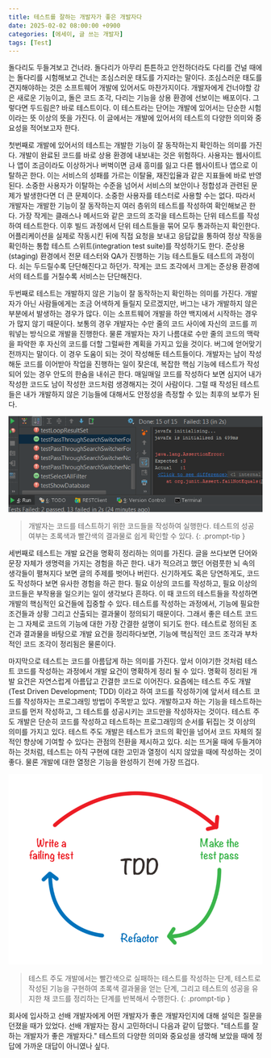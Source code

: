 ```yaml
---
title: 테스트를 잘하는 개발자가 좋은 개발자다
date: 2025-02-02 08:00:00 +0900
categories: [에세이, 글 쓰는 개발자]
tags: [Test]
---
```

돌다리도 두들겨보고 건너라. 돌다리가 아무리 튼튼하고 안전하더라도 다리를 건널 때에는 돌다리를 시험해보고 건너는 조심스러운 태도를 가지라는 말이다. 조심스러운 태도를 견지해야하는 것은 소프트웨어 개발에 있어서도 마찬가지이다. 개발자에게 건너야할 강은 새로운 기능이고, 돌은 코드 조각, 다리는 기능을 상용 환경에 선보이는 배포이다. 그렇다면 두드림은? 바로 테스트이다. 이 테스트라는 단어는 개발에 있어서는 단순한 시험이라는 뜻 이상의 뜻을 가진다. 이 글에서는 개발에 있어서의 테스트의 다양한 의미와 중요성을 적어보고자 한다.

첫번째로 개발에 있어서의 테스트는 개발한 기능이 잘 동작하는지 확인하는 의미를 가진다. 개발이 완료된 코드를 바로 상용 환경에 내보내는 것은 위험하다. 사용자는 웹사이트나 앱이 조금이라도 이상하거나 버벅이면 금새 흥미를 잃고 다른 웹사이트나 앱으로 이탈하곤 한다. 이는 서비스의 성패를 가르는 이탈율, 재진입율과 같은 지표들에 바로 반영된다. 소중한 사용자가 이탈하는 수준을 넘어서 서비스의 보안이나 정합성과 관련된 문제가 발생한다면 더 큰 문제이다. 소중한 사용자를 테스터로 사용할 수는 없다. 따라서 개발자는 개발한 기능이 잘 동작하는지 여러 층위의 테스트를 작성하여 확인해보곤 한다. 가장 작게는 클래스나 메서드와 같은 코드의 조각을 테스트하는 단위 테스트를 작성하여 테스트한다. 이후 빌드 과정에서 단위 테스트들을 묶어 모두 통과하는지 확인한다. 어플리케이션을 실제로 작동시킨 뒤에 직접 요청을 보내고 응답값을 통하여 정상 작동을 확인하는 통합 테스트 스위트(integration test suite)를 작성하기도 한다. 준상용(staging) 환경에서 전문 테스터와 QA가 진행하는 기능 테스트들도 테스트의 과정이다. 쇠는 두드릴수록 단단해진다고 하던가. 작게는 코드 조각에서 크게는 준상용 환경에서의 테스트를 거칠수록 서비스는 단단해진다.

두번째로 테스트는 개발하지 않은 기능이 잘 동작하는지 확인하는 의미를 가진다. 개발자가 아닌 사람들에게는 조금 어색하게 들릴지 모르겠지만, 버그는 내가 개발하지 않은 부분에서 발생하는 경우가 많다. 이는 소프트웨어 개발을 하얀 백지에서 시작하는 경우가 많지 않기 때문이다. 보통의 경우 개발자는 수만 줄의 코드 사이에 자신의 코드를 끼워넣는 방식으로 개발을 진행한다. 물론 개발자는 자기 나름대로 수만 줄의 코드의 맥락을 파악한 후 자신의 코드를 더할 그럴싸한 계획을 가지고 있을 것이다. 버그에 얻어맞기 전까지는 말이다. 이 경우 도움이 되는 것이 작성해둔 테스트들이다. 개발자는 남이 작성해둔 코드를 이어받아 작업을 진행하는 일이 잦은데, 복잡한 핵심 기능에 테스트가 작성되어 있는 경우 안도의 한숨을 내쉬곤 한다. 매일매일 코드를 작성하다 보면 심지어 내가 작성한 코드도 남이 작성한 코드처럼 생경해지는 것이 사람이다. 그럴 때 작성된 테스트들은 내가 개발하지 않은 기능들에 대해서도 안정성을 측정할 수 있는 최후의 보루가 된다.

![](/assets/img/red-green-test.png)
> 개발자는 코드를 테스트하기 위한 코드들을 작성하여 실행한다. 테스트의 성공 여부는 초록색과 빨간색의 결과물로 쉽게 확인할 수 있다.
{: .prompt-tip }

세번째로 테스트는 개발 요건을 명확히 정리하는 의미를 가진다. 글을 쓰다보면 단어와 문장 자체가 생명력을 가지는 경험을 하곤 한다. 내가 적으려고 했던 어렴풋한 뇌 속의 생각들이 펼쳐지다 보면 글의 주제를 벗어나 버린다. 신기하게도 혹은 당연하게도, 코드도 작성하다 보면 유사한 경험을 하곤 한다. 필요 이상의 코드를 작성하고, 필요 이상의 코드들은 부작용을 일으키는 일이 생각보다 흔하다. 이 때 코드의 테스트들을 작성하면 개발의 핵심적인 요건들에 집중할 수 있다. 테스트를 작성하는 과정에서, 기능에 필요한 조건들과 상황 그리고 산출되는 결과물이 정의되기 때문이다. 그래서 좋은 테스트 코드는 그 자체로 코드의 기능에 대한 가장 간결한 설명이 되기도 한다. 테스트로 정의된 조건과 결과물을 바탕으로 개발 요건을 정리하다보면, 기능에 핵심적인 코드 조각과 부차적인 코드 조각이 정리됨은 물론이다. 

마지막으로 테스트는 코드를 아름답게 하는 의미를 가진다. 앞서 이야기한 것처럼 테스트 코드를 작성하는 과정에서 개발 요건이 명확하게 정리 될 수 있다. 명확히 정리된 개발 요건은 자연스럽게 아름답고 간결한 코드로 이어진다. 요즘에는 테스트 주도 개발(Test Driven Development; TDD) 이라고 하여 코드를 작성하기에 앞서서 테스트 코드를 작성하자는 프로그래밍 방법이 주목받고 있다. 개발하고자 하는 기능을 테스트하는 코드를 먼저 작성하고, 그 테스트를 성공시키는 코드만을 작성하자는 것이다. 테스트 주도 개발은 단순히 코드를 작성하고 테스트하는 프로그래밍의 순서를 뒤집는 것 이상의 의미를 가지고 있다. 테스트 주도 개발은 테스트가 코드의 확인을 넘어서 코드 자체의 질적인 향상에 기여할 수 있다는 관점의 전환을 제시하고 있다. 쇠는 뜨거울 때에 두들겨야 하는 것처럼, 테스트는 아직 구현에 대한 고민과 열정이 식지 않았을 때에 작성하는 것이 좋다. 물론 개발에 대한 열정은 기능을 완성하기 전에 가장 뜨겁다.  

![](/assets/img/tdd.png)
> 테스트 주도 개발에서는 빨간색으로 실패하는 테스트를 작성하는 단계, 테스트로 작성된 기능을 구현하여 초록색 결과물을 얻는 단계, 그리고 테스트의 성공을 유지한 채 코드를 정리하는 단계를 반복해서 수행한다. 
{: .prompt-tip }

회사에 입사하고 선배 개발자에게 어떤 개발자가 좋은 개발자인지에 대해 설익은 질문을 던졌을 때가 있었다. 선배 개발자는 잠시 고민하더니 다음과 같이 답했다. "테스트를 잘하는 개발자가 좋은 개발자다." 테스트의 다양한 의미와 중요성을 생각해 보았을 때에 정답에 가까운 대답이 아니였나 싶다. 
